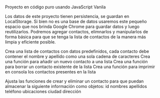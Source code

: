 Proyecto en código puro usando JavaScript Vanila

Los datos de este proyecto tienen persistencia, se guardan en LocalStorage. Si bien no es una base de datos usaremos este pequeño espacio que nos brinda Google Chrome para guardar datos y luego reutilizarlos. Podremos agregar contactos, elimnarlos y manipularlos de forma básica para que se tenga la lista de contactos de la manera más limpia y eficiente posible.

Crea una lista de contactos con datos predefinidos, cada contacto debe contener el nombre y apellido como una sola cadena de caracteres
Crea una función para añadir un nuevo contacto a una lista
Crea una función para borrar un contacto existente de la lista
Crea una función para imprimir en consola los contactos presentes en la lista

Ajusta las funciones de crear y eliminar un contacto para que puedan almacenar la siguiente información como objetos:
id
nombres
apellidos
teléfono
ubicaciones
ciudad
dirección

